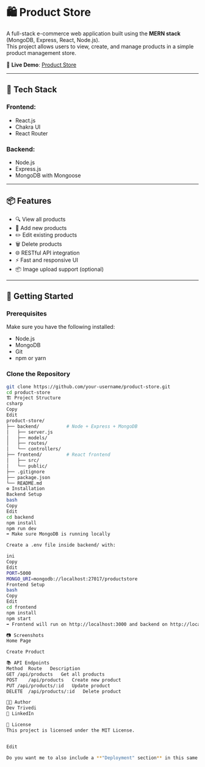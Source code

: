 # 🛍️ Product Store

A full-stack e-commerce web application built using the **MERN stack** (MongoDB, Express, React, Node.js).  
This project allows users to view, create, and manage products in a simple product management store.

🔗 **Live Demo**: [Product Store](https://product-store-w9r0.onrender.com/)

---

## 🧰 Tech Stack

### Frontend:
- React.js
- Chakra UI 
- React Router

### Backend:
- Node.js
- Express.js
- MongoDB with Mongoose

---

## 📦 Features

- 🔍 View all products  
- 🛒 Add new products  
- ✏️ Edit existing products  
- 🗑️ Delete products  
- 🌐 RESTful API integration  
- ⚡ Fast and responsive UI  
- 📦 Image upload support (optional)  

---

## 🚀 Getting Started

### Prerequisites

Make sure you have the following installed:

- Node.js
- MongoDB
- Git
- npm or yarn

### Clone the Repository

```bash
git clone https://github.com/your-username/product-store.git
cd product-store
🏗️ Project Structure
csharp
Copy
Edit
product-store/
├── backend/          # Node + Express + MongoDB
│   ├── server.js
│   ├── models/
│   ├── routes/
│   └── controllers/
├── frontend/         # React frontend
│   ├── src/
│   └── public/
├── .gitignore
├── package.json
└── README.md
⚙️ Installation
Backend Setup
bash
Copy
Edit
cd backend
npm install
npm run dev
➡️ Make sure MongoDB is running locally

Create a .env file inside backend/ with:

ini
Copy
Edit
PORT=5000
MONGO_URI=mongodb://localhost:27017/productstore
Frontend Setup
bash
Copy
Edit
cd frontend
npm install
npm start
➡️ Frontend will run on http://localhost:3000 and backend on http://localhost:5000.

📷 Screenshots
Home Page

Create Product

📚 API Endpoints
Method	Route	Description
GET	/api/products	Get all products
POST	/api/products	Create new product
PUT	/api/products/:id	Update product
DELETE	/api/products/:id	Delete product

🧑‍💻 Author
Dev Trivedi
🔗 LinkedIn

📄 License
This project is licensed under the MIT License.


Edit

Do you want me to also include a **"Deployment" section** in this same file that exp
